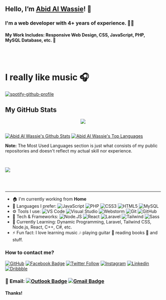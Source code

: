 ## Hello, I’m [Abid Al Wassie][website]! 👋

### I'm a web developer with 4+ years of experience. 👨‍💻

#### My Work Includes: Responsive Web Design, CSS, JavaScript, PHP, MySQL Database, etc. 🌠


<br>
<br>

# I really like music 🎧

[![spotify-github-profile](https://spotify-github-profile.vercel.app/api/view?uid=4a38nh6imq8wt38chbzm1y8rw&cover_image=true&theme=default&bar_color_cover=true)](https://spotify-github-profile.vercel.app/api/view?uid=4a38nh6imq8wt38chbzm1y8rw&redirect=true)

  ## My GitHub Stats


<p align="center"> <a href="https://github.com/AbidAlWassie"> <img src="http://github-readme-streak-stats.herokuapp.com?user=AbidAlWassie&date_format=M%20j%5B%2C%20Y%5D&background=0C1014&border=242424&stroke=2963BD92&ring=4D90DC&fire=4D90DC&currStreakNum=F0F0F0&sideNums=F0F0F0&currStreakLabel=F0F0F0&sideLabels=F0F0F0&dates=929292"/> </a> </p>

<br/>
    <a href="https://github.com/AbidAlWassie"><img alt="Abid Al Wassie's Github Stats" src="https://github-readme-stats.vercel.app/api?username=AbidAlWassie&show_icons=true&count_private=true&theme=github_dark&hide_border=true&bg_color=0C1014&icon_color=417cbe" /></a>
  <a href="https://github.com/AbidAlWassie"><img alt="Abid Al Wassie's Top Languages" src="https://github-readme-stats.vercel.app/api/top-langs/?username=AbidAlWassie&langs_count=8&count_private=true&layout=compact&theme=github_dark&hide_border=true&bg_color=0C1014" /></a>
  

  <b>Note:</b> The Most Used Languages section is just what consists of my public repositories and doesn't reflect my actual skill nor experience.

  <br/>

<a href="https://github.com/AbidAlWassie"><img src="https://activity-graph.herokuapp.com/graph?username=AbidAlWassie&bg_color=0C1014&color=4C8ED9&line=4C8ED9&point=FFFFFF&hide_border=true&border=3B495FFF" /></a>

  
  

<br/>
<br/>

*************

- 🏠 I'm currently working from **Home**
- 🚀 Languages I prefer:
  ![JavaScript](https://img.shields.io/badge/-JavaScript-black?style=plastic&logo=javascript)
  ![PHP](https://img.shields.io/badge/-PHP-black?style=plastic&logo=php)
  ![CSS3](https://img.shields.io/badge/-CSS3-146EB0?style=plastic&logo=css3)
  ![HTML5](https://img.shields.io/badge/-HTML5-E44D26?style=plastic&logo=html5&logoColor=white&backgroundColor=1F8CCC)
  ![MySQL](https://img.shields.io/badge/-MySQL-42759C?style=plastic&logo=MySQL&logoColor=white&backgroundColor=42759C)
- ⚙️ Tools I use:
  ![VS Code](https://img.shields.io/badge/-VS%20Code-151515?style=plastic&logo=visual-studio-code&logoColor=007ACC)
  ![Visual Studio](https://img.shields.io/badge/-Visual%20Studio-151515?style=plastic&logo=visual-studio&logoColor=945ED0)
  ![Webstorm](https://img.shields.io/badge/-Webstorm-black?style=plastic&logo=webstorm&logoColor=000&color=fff)
  ![Git](https://img.shields.io/badge/-Git-black?style=plastic&logo=git)
  ![GitHub](https://img.shields.io/badge/-GitHub-181717?style=plastic&logo=github)
- 🔭 Tech & Frameworks: 
  ![Node.JS](https://img.shields.io/badge/-Node.JS-black?style=plastic&logo=Node.js) 
  ![React](https://img.shields.io/badge/-React-151515?style=plastic&logo=react)
  ![Laravel](https://img.shields.io/badge/-Laravel-ffffff?style=plastic&logo=laravel)
  ![Tailwind](https://img.shields.io/badge/-Tailwind-262B33?style=plastic&logo=tailwindcss)
  ![Sass](https://img.shields.io/badge/-Sass-262B33?style=plastic&logo=sass)
- 🌱 Currently Learning: Dynamic Programming, Laravel, Tailwind CSS, Node.js, React, C++, C#, etc.
- ⚡️ Fun fact: I love learning music 🎶 playing guitar 🎸 reading books 📖 and stuff.


### How to contact me?

[![GitHub](https://img.shields.io/github/followers/AbidAlWassie?label=follow&style=social)](https://github.com/AbidAlWassie)
[![Facebook Badge](https://img.shields.io/badge/-AbidAlWassie-blue?style=flat-square&logo=Facebook&logoColor=white&link=https://www.facebook.com/AbidAlWassie/)](https://www.facebook.com/AbidAlWassie/)
[![Twitter Follow](https://img.shields.io/twitter/follow/AbidAlWassie?style=social)](https://twitter.com/AbidAlWassie)
[![Instagram](https://img.shields.io/badge/AbidAlWassie-%23E4405F.svg?&style=flat-square&logo=instagram&logoColor=white&link=https://www.instagram.com/AbidAlWassie/)](https://www.instagram.com/AbidAlWassie/)
[![Linkedin](https://img.shields.io/badge/-AbidAlWassie-blue?style=flat-square&logo=Linkedin&logoColor=white&link=https://www.linkedin.com/in/AbidAlWassie/)](https://www.linkedin.com/in/AbidAlWassie/)
[![Dribbble](https://img.shields.io/badge/-AbidAlWassie-EA4C89?style=flat-square&logo=Dribbble&logoColor=white&link=https://dribbble.com/abidalwassie)](https://dribbble.com/abidalwassie)

### 📧 Email: [![Outlook Badge](https://img.shields.io/badge/-abidalwassie@outlook.com-0078D4?style=flat-square&logo=mail&logoColor=white&link=mailto:abidalwassie@outlook.com)](mailto:abidalwassie@outlook.com) [![Gmail Badge](https://img.shields.io/badge/-abidalwassie@gmail.com-BF201D?style=flat-square&logoColor=white&link=mailto:abidalwassie@gmail.com)](mailto:abidalwassie@gmail.com)

#### Thanks! 

[website]: https://abidalwassie.netlify.app
